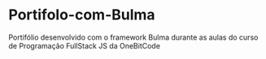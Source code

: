 # Portifolo-com-Bulma
Portifólio desenvolvido com o framework  Bulma durante as aulas do curso  de Programação FullStack JS da OneBitCode

